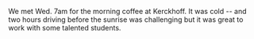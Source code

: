We met Wed. 7am for the morning coffee at Kerckhoff. It was cold -- and two hours driving before the sunrise was challenging but it was great to work with some talented students. 
